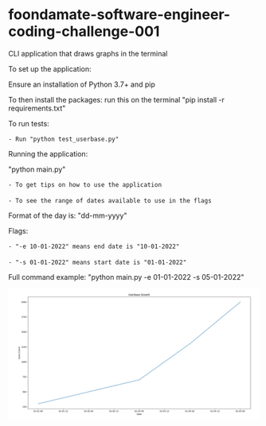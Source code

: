 # foondamate-software-engineer-coding-challenge-001
CLI application that draws graphs in the terminal

To set up the application:

Ensure an installation of Python 3.7+ and pip

To then install the packages: run this on the terminal "pip install -r requirements.txt"


To run tests:

    - Run "python test_userbase.py"

Running the application:

"python main.py"

    - To get tips on how to use the application

    - To see the range of dates available to use in the flags

Format of the day is: "dd-mm-yyyy"

Flags:

    - "-e 10-01-2022" means end date is "10-01-2022"

    - "-s 01-01-2022" means start date is "01-01-2022"

Full command example: "python main.py -e 01-01-2022 -s 05-01-2022"


![Example graph](Images/example.png)